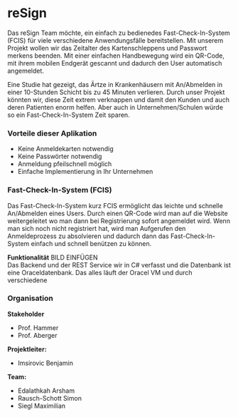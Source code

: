 # reSign 
Das reSign Team möchte, ein einfach zu bedienedes Fast-Check-In-System (FCIS) für viele verschiedene Anwendungsfälle bereitstellen. Mit unserem Projekt wollen wir das Zeitalter des Kartenschleppens und Passwort merkens beenden. Mit einer einfachen Handbewegung wird ein QR-Code, mit ihrem mobilen Endgerät gescannt und dadurch den User automatisch angemeldet.

Eine Studie hat gezeigt, das Ärtze in Krankenhäusern mit An/Abmelden in einer 10-Stunden Schicht bis zu 45 Minuten verlieren. Durch unser Projekt könnten wir, diese Zeit extrem verknappen und damit den Kunden und auch deren Patienten enorm helfen. Aber auch in Unternehmen/Schulen würde so ein Fast-Check-In-System Zeit sparen.

### Vorteile dieser Aplikation
- Keine Anmeldekarten notwendig
- Keine Passwörter notwendig
- Anmeldung pfeilschnell möglich
- Einfache Implementierung in Ihr Unternehmen

### Fast-Check-In-System (FCIS)
Das Fast-Check-In-System kurz FCIS ermöglicht das leichte und schnelle An/Abmelden eines Users. Durch einen QR-Code wird man auf die Website weitergeleitet wo man dann bei Registrierung sofort angemeldet wird. Wenn man sich noch nicht registriert hat, wird man Aufgerufen den Anmeldeprozess zu absolvieren und dadurch dann das Fast-Check-In-System einfach und schnell benützen zu können.

**Funktionalität**
BILD EINFÜGEN  
Das Backend und der REST Service wir in C# verfasst und die Datenbank ist eine Oraceldatenbank. Das alles läuft der Oracel VM und durch verschiedene 

### Organisation
**Stakeholder**
- Prof. Hammer 
- Prof. Aberger

**Projektleiter:**
- Imsirovic Benjamin

**Team:** 
- Edalathkah Arsham
- Rausch-Schott Simon
- Siegl Maximilian
